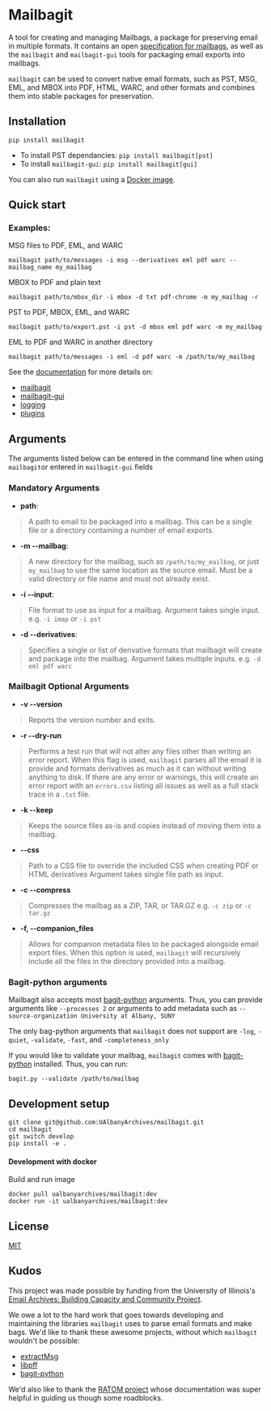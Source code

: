 # Mailbagit

A tool for creating and managing Mailbags, a package for preserving email in multiple formats. It contains an open [specification for mailbags](https://archives.albany.edu/mailbag/spec/), as well as the `mailbagit` and `mailbagit-gui` tools for packaging email exports into mailbags.

`mailbagit` can be used to convert native email formats, such as PST, MSG, EML, and MBOX into PDF, HTML, WARC, and other formats and combines them into stable packages for preservation.

## Installation

```
pip install mailbagit
```

* To install PST dependancies: `pip install mailbagit[pst]`
* To install `mailbagit-gui`: `pip install mailbagit[gui]`

You can also run `mailbagit` using a [Docker image](https://archives.albany.edu/mailbag/docker).

## Quick start

### Examples:

MSG files to PDF, EML, and WARC

```
mailbagit path/to/messages -i msg --derivatives eml pdf warc --mailbag_name my_mailbag
```

MBOX to PDF and plain text

```
mailbagit path/to/mbox_dir -i mbox -d txt pdf-chrome -m my_mailbag -r
```

PST to PDF, MBOX, EML, and WARC

```
mailbagit path/to/export.pst -i pst -d mbox eml pdf warc -m my_mailbag
```
EML to PDF and WARC in another directory

```
mailbagit path/to/messages -i eml -d pdf warc -m /path/to/my_mailbag
```

See the [documentation](https://archives.albany.edu/mailbag/use/) for more details on:

* [mailbagit](https://archives.albany.edu/mailbag/mailbagit/)
* [mailbagit-gui](https://archives.albany.edu/mailbag/mailbagit-gui/)
* [logging](https://archives.albany.edu/mailbag/logging/)
* [plugins](https://archives.albany.edu/mailbag/plugins/)

## Arguments

The arguments listed below can be entered in the command line when using `mailbagit`or entered in `mailbagit-gui` fields

### Mandatory Arguments

* **path**:
> A path to email to be packaged into a mailbag. This can be a single file or a directory containing a number of email exports.

* **-m --mailbag**: 
> A new directory for the mailbag, such as `/path/to/my_mailbag`, or just `my_mailbag` to use the same location as the source email. Must be a valid directory or file name and must not already exist.

* **-i --input**:  
> File format to use  as input for a mailbag.
> Argument takes single input.
> e.g. `-i imap` or `-i pst`

* **-d --derivatives**:
> Specifies a single or list of derivative formats that mailbagit will create and package into the mailbag.
> Argument takes multiple inputs.
e.g. `-d eml pdf warc`


### Mailbagit Optional  Arguments

* **-v --version**
> Reports the version number and exits.

* **-r --dry-run**
> Performs a test run that will not alter any files other than writing an error report. When this flag is used, `mailbagit` parses all the email it is provide and formats derivatives as much as it can without writing anything to disk. If there are any error or warnings, this will create an error report with an `errors.csv` listing all issues as well as a full stack trace in a `.txt` file.

* **-k --keep**
> Keeps the source files as-is and copies instead of moving them into a mailbag.

* **--css**
> Path to a CSS file to override the included CSS when creating PDF or HTML derivatives
> Argument takes single file path as input.

* **-c --compress**
> Compresses the mailbag as a ZIP, TAR, or TAR.GZ
> e.g. `-c zip` or `-c tar.gz`

* **-f, --companion_files**
> Allows for companion metadata files to be packaged alongside email export files.
> When this option is used, `mailbagit` will recursively include all the files in the directory provided into a mailbag.

### Bagit-python arguments

Mailbagit also accepts most [bagit-python](https://github.com/LibraryOfCongress/bagit-python) arguments. Thus, you can provide arguments like `--processes 2` or arguments to add metadata such as `--source-organization University at Albany, SUNY` 

The only bag-python arguments that `mailbagit` does not support are `-log`, `-quiet`, `-validate`, `-fast`, and `-completeness_only`

If you would like to validate your mailbag, `mailbagit` comes with [bagit-python](https://github.com/LibraryOfCongress/bagit-python) installed. Thus, you can run:

```
bagit.py --validate /path/to/mailbag
```

## Development setup

```
git clone git@github.com:UAlbanyArchives/mailbagit.git
cd mailbagit
git switch develop
pip install -e .
```

#### Development with docker

Build and run image

```
docker pull ualbanyarchives/mailbagit:dev
docker run -it ualbanyarchives/mailbagit:dev
```

## License
[MIT](LICENSE)

## Kudos

This project was made possible by funding from the University of Illinois's [Email Archives: Building Capacity and Community Project](https://emailarchivesgrant.library.illinois.edu/).

We owe a lot to the hard work that goes towards developing and maintaining the libraries `mailbagit` uses to parse email formats and make bags. We'd like to thank these awesome projects, without which `mailbagit` wouldn't be possible:  

* [extractMsg](https://github.com/TeamMsgExtractor/msg-extractor)
* [libpff](https://github.com/libyal/libpff)
* [bagit-python](https://github.com/LibraryOfCongress/bagit-python)

We'd also like to thank the [RATOM project](https://ratom.web.unc.edu/) whose documentation was super helpful in guiding us though some roadblocks.

